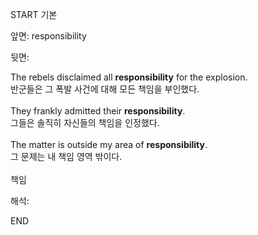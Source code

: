 START
기본

앞면:
responsibility


뒷면:
<div>The rebels disclaimed all <strong>responsibility</strong> for the explosion. </div><div><div>반군들은 그 폭발 사건에 대해 모든 책임을 부인했다.</div></div><div><br></div><div><div>They frankly admitted their <strong>responsibility</strong>. </div><div><div>그들은 솔직히 자신들의 책임을 인정했다.</div></div></div><div><br></div><div><div>The matter is outside my area of <strong>responsibility</strong>. </div><div><div>그 문제는 내 책임 영역 밖이다.</div></div></div><div><br></div><div>책임</div>


해석:
<!--ID: 1746614454561-->
END